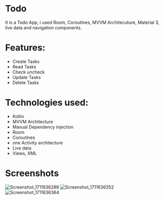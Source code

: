 # Todo
It is a Todo App, i used Room, Coroutines, MVVM Architecuture, Material 3, live data and navigation components.

# Features:
* Create Tasks
* Read Tasks
* Check uncheck
* Update Tasks
* Delete Tasks

# Technologies used:
* Kotlin
* MVVM Architecture
* Manual Dependency injection
* Room
* Coroutines
* one Activity architecture
* Live data
* Views, XML

# Screenshots
![Screenshot_1711636288](https://github.com/shoaibkhanae/CODSOFT-TodoListApp/assets/147998474/7fd23463-b048-49e0-9480-faa2760d098e)
![Screenshot_1711636352](https://github.com/shoaibkhanae/CODSOFT-TodoListApp/assets/147998474/68ab8185-76cb-47f1-93f6-26ab08752fd3)
![Screenshot_1711636364](https://github.com/shoaibkhanae/CODSOFT-TodoListApp/assets/147998474/275aab67-7ae2-4655-8344-7997696cfe87)




